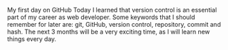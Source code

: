 

My first day on GitHub Today I learned that version control is an essential part of my career as web developer. Some keywords that I should remember for later are: git, GitHub, version control, repository, commit and hash. The next 3 months will be a very exciting time, as I will learn new things every day.
